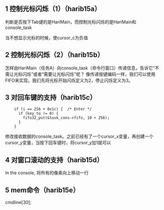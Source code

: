 ## 1 控制光标闪烁（1）（harib15a）

判断是否按下Tab键的是HariMain，而控制光标闪烁的是HariMain和console_task

当不想显示光标的时候，使cursor_c为负值


## 2 控制光标闪烁（2）（harib15b）

怎样由HariMain（任务A）向console_task（命令行窗口）传递信息，告诉它“不需让光标闪烁”或者“需要让光标闪烁”呢？
像传递按键编码一样，我们可以使用FIFO来实现。我们先将光标开始闪烁定义为2，停止闪烁定义为3。


## 3 对回车键的支持（harib15c）
```
    if (i == 256 + 0x1c) {	/* Enter */
      if (key_to != 0) {	
        fifo32_put(&task_cons->fifo, 10 + 256);
      }
    }
```
修改接收数据的console_task。之前已经有了一个cursor_x变量，再创建一个cursor_y变量，当按下回车键时，将cursor_y加1就可以


## 4 对窗口滚动的支持（harib15d）

In the console, 将所有的像素向上移动一行

## 5 mem命令（harib15e）

cmdline[30];



